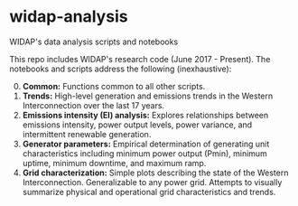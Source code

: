 # widap-analysis
WIDAP's data analysis scripts and notebooks

This repo includes WIDAP's research code (June 2017 - Present).
The notebooks and scripts address the following (inexhaustive):

0. __Common:__ Functions common to all other scripts.
1. __Trends:__ High-level generation and emissions trends in the Western Interconnection over the last 17 years.
2. __Emissions intensity (EI) analysis:__ Explores relationships between emissions intensity, power output levels, power variance, and intermittent renewable generation.
3. __Generator parameters:__  Empirical determination of generating unit characteristics including minimum power output (Pmin), minimum uptime, minimum downtime, and maximum ramp.
4. __Grid characterization:__ Simple plots describing the state of the Western Interconnection. Generalizable to any power grid. Attempts to visually summarize physical and operational grid characteristics and trends.
